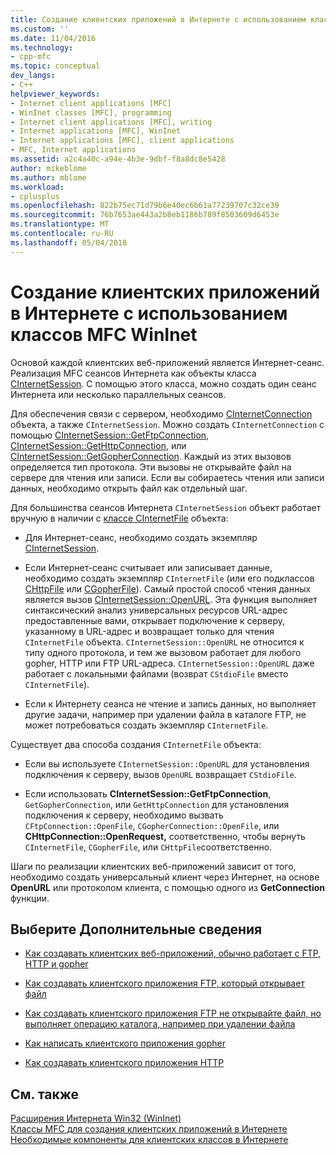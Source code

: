 ```yaml
---
title: Создание клиентских приложений в Интернете с использованием классов MFC WinInet | Документы Microsoft
ms.custom: ''
ms.date: 11/04/2016
ms.technology:
- cpp-mfc
ms.topic: conceptual
dev_langs:
- C++
helpviewer_keywords:
- Internet client applications [MFC]
- WinInet classes [MFC], programming
- Internet client applications [MFC], writing
- Internet applications [MFC], WinInet
- Internet applications [MFC], client applications
- MFC, Internet applications
ms.assetid: a2c4a40c-a94e-4b3e-9dbf-f8a8dc8e5428
author: mikeblome
ms.author: mblome
ms.workload:
- cplusplus
ms.openlocfilehash: 822b75ec71d79b6e40ec6b61a77239707c32ce39
ms.sourcegitcommit: 76b7653ae443a2b8eb1186b789f8503609d6453e
ms.translationtype: MT
ms.contentlocale: ru-RU
ms.lasthandoff: 05/04/2018
---
```

# <a name="writing-an-internet-client-application-using-mfc-wininet-classes"></a>Создание клиентских приложений в Интернете с использованием классов MFC WinInet
Основой каждой клиентских веб-приложений является Интернет-сеанс. Реализация MFC сеансов Интернета как объекты класса [CInternetSession](../mfc/reference/cinternetsession-class.md). С помощью этого класса, можно создать один сеанс Интернета или несколько параллельных сеансов.  
  
 Для обеспечения связи с сервером, необходимо [CInternetConnection](../mfc/reference/cinternetconnection-class.md) объекта, а также `CInternetSession`. Можно создать `CInternetConnection` с помощью [CInternetSession::GetFtpConnection](../mfc/reference/cinternetsession-class.md#getftpconnection), [CInternetSession::GetHttpConnection](../mfc/reference/cinternetsession-class.md#gethttpconnection), или [CInternetSession::GetGopherConnection](../mfc/reference/cinternetsession-class.md#getgopherconnection). Каждый из этих вызовов определяется тип протокола. Эти вызовы не открывайте файл на сервере для чтения или записи. Если вы собираетесь чтения или записи данных, необходимо открыть файл как отдельный шаг.  
  
 Для большинства сеансов Интернета `CInternetSession` объект работает вручную в наличии с [классе CInternetFile](../mfc/reference/cinternetfile-class.md) объекта:  
  
-   Для Интернет-сеанс, необходимо создать экземпляр [CInternetSession](../mfc/reference/cinternetsession-class.md).  
  
-   Если Интернет-сеанс считывает или записывает данные, необходимо создать экземпляр `CInternetFile` (или его подклассов [CHttpFile](../mfc/reference/chttpfile-class.md) или [CGopherFile](../mfc/reference/cgopherfile-class.md)). Самый простой способ чтения данных является вызов [CInternetSession::OpenURL](../mfc/reference/cinternetsession-class.md#openurl). Эта функция выполняет синтаксический анализ универсальных ресурсов URL-адрес предоставленные вами, открывает подключение к серверу, указанному в URL-адрес и возвращает только для чтения `CInternetFile` объекта. `CInternetSession::OpenURL` не относится к типу одного протокола, и тем же вызовом работает для любого gopher, HTTP или FTP URL-адреса. `CInternetSession::OpenURL` даже работает с локальными файлами (возврат `CStdioFile` вместо `CInternetFile`).  
  
-   Если к Интернету сеанса не чтение и запись данных, но выполняет другие задачи, например при удалении файла в каталоге FTP, не может потребоваться создать экземпляр `CInternetFile`.  
  
 Существует два способа создания `CInternetFile` объекта:  
  
-   Если вы используете `CInternetSession::OpenURL` для установления подключения к серверу, вызов `OpenURL` возвращает `CStdioFile`.  
  
-   Если использовать **CInternetSession::GetFtpConnection**, `GetGopherConnection`, или `GetHttpConnection` для установления подключения к серверу, необходимо вызвать `CFtpConnection::OpenFile`, `CGopherConnection::OpenFile`, или **CHttpConnection::OpenRequest,**  соответственно, чтобы вернуть `CInternetFile`, `CGopherFile`, или `CHttpFile`соответственно.  
  
 Шаги по реализации клиентских веб-приложений зависит от того, необходимо создать универсальный клиент через Интернет, на основе **OpenURL** или протоколом клиента, с помощью одного из **GetConnection** функции.  
  
## <a name="what-do-you-want-to-know-more-about"></a>Выберите Дополнительные сведения  
  
-   [Как создавать клиентских веб-приложений, обычно работает с FTP, HTTP и gopher](../mfc/steps-in-a-typical-internet-client-application.md)  
  
-   [Как создавать клиентского приложения FTP, который открывает файл](../mfc/steps-in-a-typical-ftp-client-application.md)  
  
-   [Как создавать клиентского приложения FTP не открывайте файл, но выполняет операцию каталога, например при удалении файла](../mfc/steps-in-a-typical-ftp-client-application-to-delete-a-file.md)  
  
-   [Как написать клиентского приложения gopher](../mfc/steps-in-a-typical-gopher-client-application.md)  
  
-   [Как создавать клиентского приложения HTTP](../mfc/steps-in-a-typical-http-client-application.md)  
  
## <a name="see-also"></a>См. также  
 [Расширения Интернета Win32 (WinInet)](../mfc/win32-internet-extensions-wininet.md)   
 [Классы MFC для создания клиентских приложений в Интернете](../mfc/mfc-classes-for-creating-internet-client-applications.md)   
 [Необходимые компоненты для клиентских классов в Интернете](../mfc/prerequisites-for-internet-client-classes.md)

